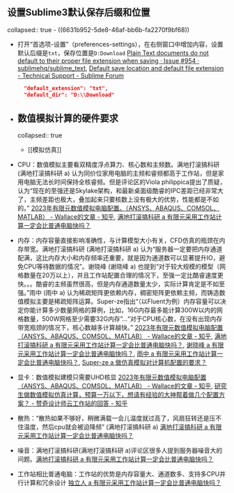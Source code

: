 ## 设置Sublime3默认保存后缀和位置
collapsed:: true
	- ((6631b952-5de8-46af-bb6b-fa2270f9bf68))
- 打开“首选项-设置”（preferences-settings），在右侧窗口中增加内容，设置默认后缀是`txt`，保存位置是`D:Download` [Plain Text documents do not default to their proper file extension when saving · Issue #954 · sublimehq/sublime_text](https://github.com/sublimehq/sublime_text/issues/954), [Default save location and default file extension - Technical Support - Sublime Forum](https://forum.sublimetext.com/t/default-save-location-and-default-file-extension/10616/14)
  
  ``` json
  	"default_extension": "txt",
  	"default_dir": "D:\\Download"
  ```
- ## 数值模拟计算的硬件要求
  collapsed:: true
	- [[模拟仿真]]
- CPU：数值模拟主要看双精度浮点算力、核心数和主频数。满地打滚搞科研 (满地打滚搞科研 a) 认为同价位家用电脑的主频和睿频都高于工作站，但是家用电脑无法长时间保持全核睿频。但是评论区的Viola philippica提出了质疑，认为“现在的至强还是Skylake架构，和最新桌面级酷睿的IPC差距已经非常大了，主频差距也极大，叠加起来只要核数上没有极大的优势，性能都是不如的。”  [2023年有限元数值模拟电脑配置。（ANSYS、ABAQUS、COMSOL、MATLAB） - Wallace的文章 - 知乎](https://zhuanlan.zhihu.com/p/515137400), [满地打滚搞科研 a 有限元采用工作站计算一定会比普通电脑快吗？](https://www.zhihu.com/question/541339388/answer/2567543172)
- 内存：内存容量直接影响准确性，与计算模型大小有关，CFD仿真的瓶颈在内存带宽。满地打滚搞科研 (满地打滚搞科研 a) 认为“服务器一定要把内存通道配满，这比内存大小和内存频率还重要，就是因为通道数可以显著提升IO，避免CPU等待数据的情况”。谢晓峰 (谢晓峰 a) 也提到“对于较大规模的模型（网格数量在20万以上），并且工作站配置合理的情况下，至强一定比酷睿速度更快。。。酷睿的主频虽然很高，但是内存通道数量太少，实际计算肯定是不如至强。”雨中 (雨中 a) 认为稀疏矩阵更依赖内存，稠密矩阵更依赖主频，而铸造数值模拟主要是稀疏矩阵运算。Super-ze指出“（以Fluent为例）内存容量可以决定你能计算多少数量网格的算例，比如，16G内存最多能计算300W以内的网格数量，500W网格至少需要32G内存”...“对于CPU核心数，在没有出现内存带宽瓶颈的情况下，核心数越多计算越快。” [2023年有限元数值模拟电脑配置（ANSYS、ABAQUS、COMSOL、MATLAB） - Wallace的文章 - 知乎](https://zhuanlan.zhihu.com/p/515137400), [满地打滚搞科研 a 有限元采用工作站计算一定会比普通电脑快吗？](https://www.zhihu.com/question/541339388/answer/2567543172), [谢晓峰 a 有限元采用工作站计算一定会比普通电脑快吗？](https://www.zhihu.com/question/541339388/answer/2557576885), [雨中 a 有限元采用工作站计算一定会比普通电脑快吗？](https://www.zhihu.com/question/541339388/answer/2665928058), [Super-ze a 做仿真模拟对计算机配置的要求？](https://www.zhihu.com/question/290753057/answer/3036297919)
- 显卡：数值模拟建模只需要UHD核显 [2023年有限元数值模拟电脑配置（ANSYS、ABAQUS、COMSOL、MATLAB） - Wallace的文章 - 知乎](https://zhuanlan.zhihu.com/p/515137400), [研究生做数值模拟仿真计算，预算一万以下，想请有经验的大神帮着做几个配置方案？ - 赞奇设计师云工作站的回答 - 知乎](https://www.zhihu.com/question/344121984/answer/3217377162)
- 散热：“散热如果不够好，稍微满载一会儿温度就过高了，风扇狂转还是压不住温度，然后cpu就会被迫降频” (满地打滚搞科研 a) [满地打滚搞科研 a 有限元采用工作站计算一定会比普通电脑快吗？](https://www.zhihu.com/question/541339388/answer/2567543172)
- 噪音：满地打滚搞科研(满地打滚搞科研 a)评论区很多人提到服务器噪音大的问题。[满地打滚搞科研 a 有限元采用工作站计算一定会比普通电脑快吗？](https://www.zhihu.com/question/541339388/answer/2567543172)
- 工作站相比普通电脑：工作站的优势是内存容量大、通道数多、支持多CPU并行计算和冗余设计 [独立人 a 有限元采用工作站计算一定会比普通电脑快吗？](https://www.zhihu.com/question/541339388/answer/2562498274)